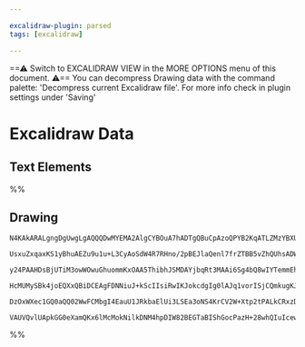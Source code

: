 ```yaml
---

excalidraw-plugin: parsed
tags: [excalidraw]

---
```

==⚠  Switch to EXCALIDRAW VIEW in the MORE OPTIONS menu of this document. ⚠== You can decompress Drawing data with the command palette: 'Decompress current Excalidraw file'. For more info check in plugin settings under 'Saving'


# Excalidraw Data

## Text Elements
%%
## Drawing
```compressed-json
N4KAkARALgngDgUwgLgAQQQDwMYEMA2AlgCYBOuA7hADTgQBuCpAzoQPYB2KqATLZMzYBXUtiRoIACyhQ4zZAHoFAc0JRJQgEYA6bGwC2CgF7N6hbEcK4OCtptbErHALRY8RMpWdx8Q1TdIEfARcZgRmBShcZQUebQB2bQBWGjoghH0EDihmbgBtcDBQMBKIEm4IZgBBAE56TAAtKoAhABUAFgBZAGYAMXoANgBNAAYoZUtUkshYRAqAM0CETyp+

UsxuZxqaxKS1yBhuAEZu9u1u+L3CyAoSdW4R7RHno/2pBEJlaQenl7frZTBB5vZhQUhsADWCAAwmx8GxSBUAMTzVFoqalTS4bAQ5TgoQcYiw+GIiRg6zMOC4QLZDGQeaEfD4ADKsCBEkEHjplTBkIQAHU7pIfldpjzwVDWTB2ehOeU3vivhxwrk0K9rhA2FTsGpDmrnm88cI4ABJYiq1B5AC6b0WuEyZu4HCETLehEJWAquBG3PxhOVzAtztdGrC

y24PAAHDsBjUTiM3owWOwuGhuommKxOAA5ThibhJSMDAYjbqRt3MAAi6Sg4bQ8wIYTemmEhIAosFMtkLda3kI4MRcLXiMd4hd2vEaiMBpGozU3kQOBCnS78Au2Di66gG/gmxq4Gx3Tl8tcwAVpiUE6ewCNTzbT+eL49niN1Reb79X3frvexXBAoGIjhPkv6lKw+gukOCAAAoAcwQHcGCQgIAuoRQLC+j6Gow7QYetJoMG+CFAAvuAv4QLgcBwKyU

HcMUMySBk4joEQXxQBiDCEAgFDNNiuJ+kScIIsiRwIKJokcdgIg0lAJq1vorISjCQmkugKJoqiknSVksnybxOJGgSgkkhU5IcJS1I6VppAyXJGS9IyLJssxlRwvKhQQFJNk6XZCm8lCgrEPcaprJ52nZL5il8lKMquVyoVebZ8kAErCEqKrHAl4W6RkADy2q6scBoeYlPnyb0nBQL09qMnqqCipApUReVlXMoQRjMTwV6lE1OX6K0WBQFUrGpixC

DzOxWXec1GQ0aQQ02WwFCMbgI4EauU1JRkbaElUi3LSEa3oNS4KrCV2W+Xtp2tPALkCRxzDYOCTIABpFWOCQNZUT1wvgQzcAMH1HDwX1GGwBh0Rq9AEMhPyRiRm1lRkqVGQGFoQPdoV4iQbUdRG3WQNjxCsggcAFljpAkJ0bDEAgO24JowRHTue6lETxLCWg9GQM0cJHRjyhYgAFDO1CoKL4vlqgRwAJTcslCDKJBqkC8LSQDGL6uaxr0tywj53T

VAUVQvlUApkGG0eXamQKx6lMcMokNilkDNM4hpDIW82BEGTaBIShGocPazH+28whQIuIcewg+ulHYABWCDYDkzJB3A1O0/TjNbizAelNiZuMK04P4E7pSzC5iwIMs5BnWKUmggYN1zOtIZivCm7M42eelPgaFVMnhBFyXK5MiR4DEfwEAMsEFrAKRxFAA===
```
%%